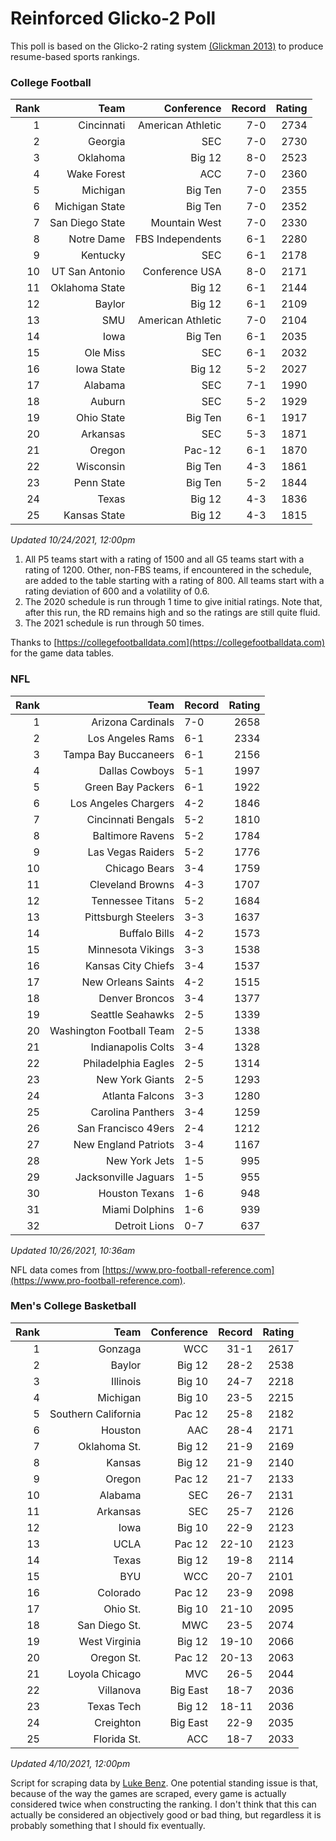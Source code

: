 # Reinforced Glicko-2 Poll

This poll is based on the Glicko-2 rating system [\(Glickman 2013\)](http://glicko.net/glicko/glicko2.pdf) to produce resume-based sports rankings.

### College Football
| Rank  | Team                 | Conference           | Record   | Rating |
| ---:  | ---:                 | ---:                 | ---:     | ---:   |
| 1     | Cincinnati           | American Athletic    | 7-0      | 2734   |
| 2     | Georgia              | SEC                  | 7-0      | 2730   |
| 3     | Oklahoma             | Big 12               | 8-0      | 2523   |
| 4     | Wake Forest          | ACC                  | 7-0      | 2360   |
| 5     | Michigan             | Big Ten              | 7-0      | 2355   |
| 6     | Michigan State       | Big Ten              | 7-0      | 2352   |
| 7     | San Diego State      | Mountain West        | 7-0      | 2330   |
| 8     | Notre Dame           | FBS Independents     | 6-1      | 2280   |
| 9     | Kentucky             | SEC                  | 6-1      | 2178   |
| 10    | UT San Antonio       | Conference USA       | 8-0      | 2171   |
| 11    | Oklahoma State       | Big 12               | 6-1      | 2144   |
| 12    | Baylor               | Big 12               | 6-1      | 2109   |
| 13    | SMU                  | American Athletic    | 7-0      | 2104   |
| 14    | Iowa                 | Big Ten              | 6-1      | 2035   |
| 15    | Ole Miss             | SEC                  | 6-1      | 2032   |
| 16    | Iowa State           | Big 12               | 5-2      | 2027   |
| 17    | Alabama              | SEC                  | 7-1      | 1990   |
| 18    | Auburn               | SEC                  | 5-2      | 1929   |
| 19    | Ohio State           | Big Ten              | 6-1      | 1917   |
| 20    | Arkansas             | SEC                  | 5-3      | 1871   |
| 21    | Oregon               | Pac-12               | 6-1      | 1870   |
| 22    | Wisconsin            | Big Ten              | 4-3      | 1861   |
| 23    | Penn State           | Big Ten              | 5-2      | 1844   |
| 24    | Texas                | Big 12               | 4-3      | 1836   |
| 25    | Kansas State         | Big 12               | 4-3      | 1815   |
_Updated 10/24/2021, 12:00pm_

1. All P5 teams start with a rating of 1500 and all G5 teams start with a rating of 1200. Other, non-FBS teams, if encountered in the schedule, are added to the table starting with a rating of 800. All teams start with a rating deviation of 600 and a volatility of 0.6.
2. The 2020 schedule is run through 1 time to give initial ratings. Note that, after this run, the RD remains high and so the ratings are still quite fluid.
3. The 2021 schedule is run through 50 times.

Thanks to [https://collegefootballdata.com](https://collegefootballdata.com) for the game data tables.

### NFL
| Rank  | Team                       | Record   | Rating |
| ---:  | ---:                       | :---     | ---:   |
| 1     | Arizona Cardinals          | 7-0      | 2658   |
| 2     | Los Angeles Rams           | 6-1      | 2334   |
| 3     | Tampa Bay Buccaneers       | 6-1      | 2156   |
| 4     | Dallas Cowboys             | 5-1      | 1997   |
| 5     | Green Bay Packers          | 6-1      | 1922   |
| 6     | Los Angeles Chargers       | 4-2      | 1846   |
| 7     | Cincinnati Bengals         | 5-2      | 1810   |
| 8     | Baltimore Ravens           | 5-2      | 1784   |
| 9     | Las Vegas Raiders          | 5-2      | 1776   |
| 10    | Chicago Bears              | 3-4      | 1759   |
| 11    | Cleveland Browns           | 4-3      | 1707   |
| 12    | Tennessee Titans           | 5-2      | 1684   |
| 13    | Pittsburgh Steelers        | 3-3      | 1637   |
| 14    | Buffalo Bills              | 4-2      | 1573   |
| 15    | Minnesota Vikings          | 3-3      | 1538   |
| 16    | Kansas City Chiefs         | 3-4      | 1537   |
| 17    | New Orleans Saints         | 4-2      | 1515   |
| 18    | Denver Broncos             | 3-4      | 1377   |
| 19    | Seattle Seahawks           | 2-5      | 1339   |
| 20    | Washington Football Team   | 2-5      | 1338   |
| 21    | Indianapolis Colts         | 3-4      | 1328   |
| 22    | Philadelphia Eagles        | 2-5      | 1314   |
| 23    | New York Giants            | 2-5      | 1293   |
| 24    | Atlanta Falcons            | 3-3      | 1280   |
| 25    | Carolina Panthers          | 3-4      | 1259   |
| 26    | San Francisco 49ers        | 2-4      | 1212   |
| 27    | New England Patriots       | 3-4      | 1167   |
| 28    | New York Jets              | 1-5      | 995    |
| 29    | Jacksonville Jaguars       | 1-5      | 955    |
| 30    | Houston Texans             | 1-6      | 948    |
| 31    | Miami Dolphins             | 1-6      | 939    |
| 32    | Detroit Lions              | 0-7      | 637    |
_Updated 10/26/2021, 10:36am_

NFL data comes from [https://www.pro-football-reference.com](https://www.pro-football-reference.com).

### Men's College Basketball
| Rank  | Team                 | Conference | Record   | Rating |
| ---:  | ---:                 | ---:       | ---:     | ---:   |
| 1     | Gonzaga              | WCC        | 31-1     | 2617   |
| 2     | Baylor               | Big 12     | 28-2     | 2538   |
| 3     | Illinois             | Big 10     | 24-7     | 2218   |
| 4     | Michigan             | Big 10     | 23-5     | 2215   |
| 5     | Southern California  | Pac 12     | 25-8     | 2182   |
| 6     | Houston              | AAC        | 28-4     | 2171   |
| 7     | Oklahoma St.         | Big 12     | 21-9     | 2169   |
| 8     | Kansas               | Big 12     | 21-9     | 2140   |
| 9     | Oregon               | Pac 12     | 21-7     | 2133   |
| 10    | Alabama              | SEC        | 26-7     | 2131   |
| 11    | Arkansas             | SEC        | 25-7     | 2126   |
| 12    | Iowa                 | Big 10     | 22-9     | 2123   |
| 13    | UCLA                 | Pac 12     | 22-10    | 2123   |
| 14    | Texas                | Big 12     | 19-8     | 2114   |
| 15    | BYU                  | WCC        | 20-7     | 2101   |
| 16    | Colorado             | Pac 12     | 23-9     | 2098   |
| 17    | Ohio St.             | Big 10     | 21-10    | 2095   |
| 18    | San Diego St.        | MWC        | 23-5     | 2074   |
| 19    | West Virginia        | Big 12     | 19-10    | 2066   |
| 20    | Oregon St.           | Pac 12     | 20-13    | 2063   |
| 21    | Loyola Chicago       | MVC        | 26-5     | 2044   |
| 22    | Villanova            | Big East   | 18-7     | 2036   |
| 23    | Texas Tech           | Big 12     | 18-11    | 2036   |
| 24    | Creighton            | Big East   | 22-9     | 2035   |
| 25    | Florida St.          | ACC        | 18-7     | 2033   |
_Updated 4/10/2021, 12:00pm_

Script for scraping data by [Luke Benz](https://github.com/lbenz731/NCAA_Hoops).
One potential standing issue is that, because of the way the games are scraped, every game is actually considered twice when constructing the ranking. I don't think that this can actually be considered an objectively good or bad thing, but regardless it is probably something that I should fix eventually.

